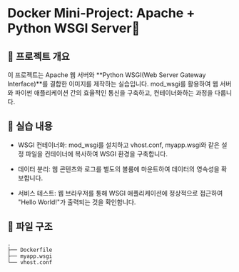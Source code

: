 # Docker Mini-Project: Apache + Python WSGI Server📝
## 📖 프로젝트 개요
이 프로젝트는 Apache 웹 서버와 **Python WSGI(Web Server Gateway Interface)**를 결합한 이미지를 제작하는 실습입니다. mod_wsgi를 활용하여 웹 서버와 파이썬 애플리케이션 간의 효율적인 통신을 구축하고, 컨테이너화하는 과정을 다룹니다.

## 🚀 실습 내용
+ WSGI 컨테이너화: mod_wsgi를 설치하고 vhost.conf, myapp.wsgi와 같은 설정 파일을 컨테이너에 복사하여 WSGI 환경을 구축합니다.

+ 데이터 분리: 웹 콘텐츠와 로그를 별도의 볼륨에 마운트하여 데이터의 영속성을 확보합니다.

+ 서비스 테스트: 웹 브라우저를 통해 WSGI 애플리케이션에 정상적으로 접근하여 "Hello World!"가 출력되는 것을 확인합니다.

## 📁 파일 구조
```
.
├── Dockerfile
├── myapp.wsgi
└── vhost.conf
```
